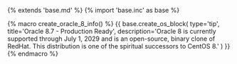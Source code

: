 {% extends 'base.md' %}
{% import 'base.inc' as base %}

{% macro create_oracle_8_info() %}
{{ base.create_os_block(
    type='tip',
    title='Oracle 8.7 - Production Ready',
    description='Oracle 8 is currently supported through July 1, 2029 and is an open-source, binary clone of RedHat. This distribution is one of the spiritual successors to CentOS 8.'
) }}
{% endmacro %}